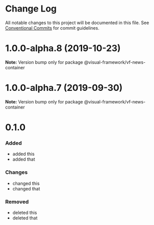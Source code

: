 # Change Log

All notable changes to this project will be documented in this file.
See [Conventional Commits](https://conventionalcommits.org) for commit guidelines.

# 1.0.0-alpha.8 (2019-10-23)

**Note:** Version bump only for package @visual-framework/vf-news-container





# 1.0.0-alpha.7 (2019-09-30)

**Note:** Version bump only for package @visual-framework/vf-news-container





# 0.1.0

### Added
- added this
- added that

### Changes

- changed this
- changed that

### Removed

- deleted this
- deleted that
